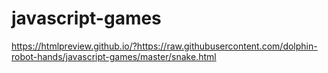 # javascript-games

https://htmlpreview.github.io/?https://raw.githubusercontent.com/dolphin-robot-hands/javascript-games/master/snake.html
